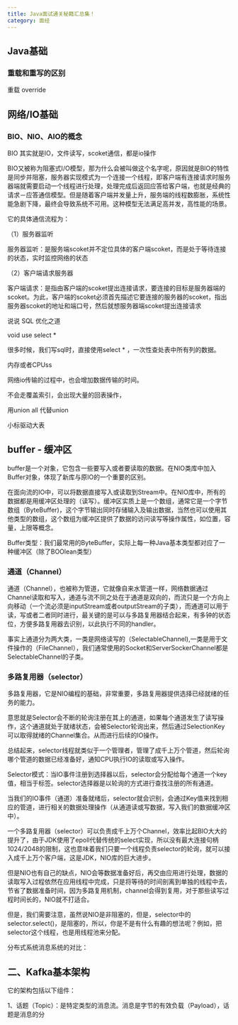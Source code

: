 ```yaml
---
title: Java面试通关秘籍汇总集！
category: 面经
---
```


## Java基础

### 重载和重写的区别

重载 override

## 网络/IO基础

### BIO、NIO、AIO的概念

BIO 其实就是IO，文件读写，scoket通信，都是io操作

BIO又被称为阻塞式I/O模型，那为什么会被叫做这个名字呢，原因就是BIO的特性是同步并阻塞，服务器实现模式为一个连接一个线程，即客户端有连接请求时服务器端就需要启动一个线程进行处理，处理完成后返回应答给客户端，也就是经典的请求－应答通信模型。但是随着客户端并发量上升，服务端的线程数膨胀，系统性能急剧下降，最终会导致系统不可用。这种模型无法满足高并发，高性能的场景。

它的具体通信流程为：

（1）服务器监听

服务器监听：是服务端scoket并不定位具体的客户端scoket，而是处于等待连接的状态，实时监控网络的状态

（2）客户端请求服务器

客户端请求：是指由客户端的scoket提出连接请求，要连接的目标是服务器端的scoket。为此，客户端的scoket必须首先描述它要连接的服务器的scoket，指出服务器scoket的地址和端口号，然后就想服务器端scoket提出连接请求

说说 SQL 优化之道

void use select *

很多时候，我们写sql时，直接使用select * ，一次性查处表中所有列的数据。

内存或者CPUss

网络io传输的过程中，也会增加数据传输的时间。

不会走覆盖索引，会出现大量的回表操作，

用union all 代替union

小标驱动大表

## buffer - 缓冲区

buffer是一个对象，它包含一些要写入或者要读取的数据。在NIO类库中加入Buffer对象，体现了新库与原IO的一个重要的区别。

在面向流的IO中，可以将数据直接写入或读取到Stream中。在NIO库中，所有的数据都是用缓冲区处理的（读写）。缓冲区实质上是一个数组，通常它是一个字节数组（ByteBuffer)，这个字节输出同时存储输入及输出数据，当然也可以使用其他类型的数组，这个数组为缓冲区提供了数据的访问读写等操作属性，如位置，容量，上限等概念。

Buffer类型：我们最常用的ByteBuffer，实际上每一种Java基本类型都对应了一种缓冲区（除了BOOlean类型）

### 通道（Channel）

通道（Channel），也被称为管道，它就像自来水管道一样，网络数据通过Channel读取和写入，通道与流不同之处在于通道是双向的，而流只是一个方向上向移动（一个流必须是inputStream或者outputStream的子类），而通道可以用于读，写或者二者同时进行，最关键的是可以与多路复用器结合起来，有多钟的状态位，方便多路复用器去识别，以此执行不同的handler。

事实上通道分为两大类，一类是网络读写的（SelectableChannel),一类是用于文件操作的（FileChannel），我们通常使用的Socket和ServerSockerChannel都是SelectableChannel的子类。

### 多路复用器（selector）

多路复用器，它是NIO编程的基础，非常重要，多路复用器提供选择已经就绪的任务的能力。

意思就是Selector会不断的轮询注册在其上的通道，如果每个通道发生了读写操作，这个通道就处于就绪状态，会被Selector轮询出来，然后通过SelectionKey可以取得就绪的Channel集合。从而进行后续的IO操作。

总结起来，selector线程就类似于一个管理者，管理了成千上万个管道，然后轮询哪个管道的数据已经准备好，通知CPU执行IO的读取或写入操作。

Selector模式：当IO事件注册到选择器以后，selector会分配给每个通道一个key值，相当于标签。selector选择器是以轮询的方式进行查找注册的所有通道。

当我们的IO事件（通道）准备就绪后，selector就会识别，会通过Key值来找到相应的管道，进行相关的数据处理操作（从通道读或写数据，写入我们的数据缓冲区中）。

一个多路复用器（selector）可以负责成千上万个Channel，效率比起BIO大大的提升了，由于JDK使用了epoll代替传统的select实现，所以没有最大连接句柄1024/2048的限制，这也意味着我们只要一个线程负责selector的轮询，就可以接入成千上万个客户端，这是JDK，NIO库的巨大进步。

但是NIO也有自己的缺点，NIO会等数据准备好后，再交由应用进行处理，数据的读取写入过程依然在应用线程中完成，只是将等待的时间剖离到单独的线程中去，节省了数据准备时间，因为多路复用机制，channel会得到复用，对于那些读写过程时间长的，NIO就不打适合。

但是，我们需要注意，虽然说NIO是非阻塞的，但是，selector中的selector.select()，是阻塞的，所以，你是不是有什么有趣的想法呢？例如，把selector这个线程，也是用线程池来分配。

分布式系统消息系统的对比：

## 二、Kafka基本架构

它的架构包括以下组件：

1、话题（Topic）：是特定类型的消息流。消息是字节的有效负载（Payload），话题是消息的分
